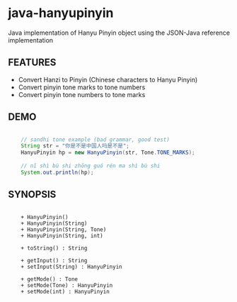 java-hanyupinyin
================

Java implementation of Hanyu Pinyin object using the JSON-Java reference implementation

## FEATURES 

  + Convert Hanzi to Pinyin (Chinese characters to Hanyu Pinyin)
  + Convert pinyin tone marks to tone numbers
  + Convert pinyin tone numbers to tone marks

## DEMO

```java

    // sandhi tone example (bad grammar, good test)
    String str = "你是不是中国人吗是不是";
    HanyuPinyin hp = new HanyuPinyin(str, Tone.TONE_MARKS);
    
    // nĭ shì bù shi zhōng guó rén ma shì bù shi 
    System.out.println(hp);


```

## SYNOPSIS

```

    + HanyuPinyin()
    + HanyuPinyin(String)
    + HanyuPinyin(String, Tone)
    + HanyuPinyin(String, int)

    + toString() : String

    + getInput() : String
    + setInput(String) : HanyuPinyin

    + getMode() : Tone
    + setMode(Tone) : HanyuPinyin
    + setMode(int) : HanyuPinyin
    

```
